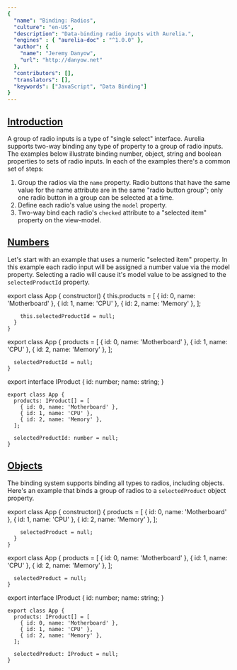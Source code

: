 ```yaml
---
{
  "name": "Binding: Radios",
  "culture": "en-US",
  "description": "Data-binding radio inputs with Aurelia.",
  "engines" : { "aurelia-doc" : "^1.0.0" },
  "author": {
    "name": "Jeremy Danyow",
  	"url": "http://danyow.net"
  },
  "contributors": [],
  "translators": [],
  "keywords": ["JavaScript", "Data Binding"]
}
---
```


## [Introduction](aurelia-doc://section/1/version/1.0.0)

A group of radio inputs is a type of "single select" interface. Aurelia supports two-way binding any type of property to a group of radio inputs. The examples below illustrate binding number, object, string and boolean properties to sets of radio inputs. In each of the examples there's a common set of steps:

1. Group the radios via the `name` property. Radio buttons that have the same value for the name attribute are in the same "radio button group"; only one radio button in a group can be selected at a time.
2. Define each radio's value using the `model` property.
3. Two-way bind each radio's `checked` attribute to a "selected item" property on the view-model.

## [Numbers](aurelia-doc://section/2/version/1.0.0)

Let's start with an example that uses a numeric "selected item" property. In this example each radio input will be assigned a number value via the model property. Selecting a radio will cause it's model value to be assigned to the `selectedProductId` property.

<code-listing heading="app${context.language.fileExtension}">
  <source-code lang="ES 2015">
    export class App {
      constructor() {
        this.products = [
          { id: 0, name: 'Motherboard' },
          { id: 1, name: 'CPU' },
          { id: 2, name: 'Memory' },
        ];

        this.selectedProductId = null;
      }
    }
  </source-code>
  <source-code lang="ES 2016">
    export class App {
      products = [
        { id: 0, name: 'Motherboard' },
        { id: 1, name: 'CPU' },
        { id: 2, name: 'Memory' },
      ];

      selectedProductId = null;
    }
  </source-code>
  <source-code lang="TypeScript">
    export interface IProduct {
       id: number;
       name: string;
    }

    export class App {
      products: IProduct[] = [
        { id: 0, name: 'Motherboard' },
        { id: 1, name: 'CPU' },
        { id: 2, name: 'Memory' },
      ];

      selectedProductId: number = null;
    }
  </source-code>
</code-listing>

<code-listing heading="app.html">
  <source-code lang="HTML">
    <template>
      <form>
        <h4>Products</h4>
        <label repeat.for="product of products">
          <input type="radio" group="group1"
                 model.bind="product.id" checked.bind="selectedProductId">
          ${product.id} - ${product.name}
        </label>
        <br />
        Selected product ID: ${selectedProductId}
      </form>
    </template>
  </source-code>
</code-listing>


<au-demo heading="Number demo">
  <source-code src="example/binding-radios/numbers/app.js"></source-code>
</au-demo>

## [Objects](aurelia-doc://section/3/version/1.0.0)

The binding system supports binding all types to radios, including objects. Here's an example that binds a group of radios to a `selectedProduct` object property.

<code-listing heading="app${context.language.fileExtension}">
  <source-code lang="ES 2015">
    export class App {
      constructor() {
        products = [
          { id: 0, name: 'Motherboard' },
          { id: 1, name: 'CPU' },
          { id: 2, name: 'Memory' },
        ];

        selectedProduct = null;
      }
    }
  </source-code>
  <source-code lang="ES 2016">
    export class App {
      products = [
        { id: 0, name: 'Motherboard' },
        { id: 1, name: 'CPU' },
        { id: 2, name: 'Memory' },
      ];

      selectedProduct = null;
    }
  </source-code>
  <source-code lang="TypeScript">
    export interface IProduct {
       id: number;
       name: string;
    }

    export class App {
      products: IProduct[] = [
        { id: 0, name: 'Motherboard' },
        { id: 1, name: 'CPU' },
        { id: 2, name: 'Memory' },
      ];

      selectedProduct: IProduct = null;
    }
  </source-code>
</code-listing>

<code-listing heading="app.html">
  <source-code lang="HTML">
    <template>
      <form>
        <h4>Products</h4>
        <label repeat.for="product of products">
          <input type="radio" name="group2"
                 model.bind="product" checked.bind="selectedProduct">
          ${product.id} - ${product.name}
        </label>

        Selected product: ${selectedProduct.id} - ${selectedProduct.name}
      </form>
    </template>
  </source-code>
</code-listing>

<au-demo heading="Object demo">
  <source-code src="example/binding-radios/objects/app.js"></source-code>
</au-demo>

## [Objects with Matcher](aurelia-doc://section/4/version/1.0.0)

You may run into situations where the object your input element's model is bound to does not have reference equality to any of the object in your checked attribute is bound to. The objects might match by id, but they may not be the same object instance. To support this scenario you can override Aurelia's default "matcher" which is a equality comparison function that looks like this: `(a, b) => a === b`. You can substitute a function of your choosing that has the right logic to compare your objects.

<code-listing heading="app${context.language.fileExtension}">
  <source-code lang="ES 2015">
    export class App {
      constructor() {
        this.selectedProduct = { id: 1, name: 'CPU' };

        this.productMatcher = (a, b) => a.id === b.id;
      }
    }
  </source-code>
  <source-code lang="ES 2016">
    export class App {
      selectedProduct = { id: 1, name: 'CPU' };

      productMatcher = (a, b) => a.id === b.id;
    }
  </source-code>
  <source-code lang="TypeScript">
    export interface IProduct {
       id: number;
       name: string;
    }

    export class App {
      selectedProduct: IProduct = { id: 1, name: 'CPU' };

      productMatcher = (a, b) => a.id === b.id;
    }
  </source-code>
</code-listing>

<code-listing heading="app.html">
  <source-code lang="HTML">
    <template>
      <form>
        <h4>Products</h4>
        <label>
          <input type="radio" name="group3"
                 model.bind="{ id: 0, name: 'Motherboard' }"
                 matcher.bind="productMatcher"
                 checked.bind="selectedProduct">
          Motherboard
        </label>
        <label>
          <input type="radio" name="group3"
                 model.bind="{ id: 1, name: 'CPU' }"
                 matcher.bind="productMatcher"
                 checked.bind="selectedProduct">
          Motherboard
        </label>
        <label>
          <input type="radio" name="group3"
                 model.bind="{ id: 2, name: 'Memory' }"
                 matcher.bind="productMatcher"
                 checked.bind="selectedProduct">
          Motherboard
        </label>

        Selected product: ${selectedProduct.id} - ${selectedProduct.name}
      </form>
    </template>
  </source-code>
</code-listing>

<au-demo heading="Object matcher demo">
  <source-code src="example/binding-radios/objects-matcher/app.js"></source-code>
</au-demo>

## [Booleans](aurelia-doc://section/5/version/1.0.0)

In this example each radio input is assigned one of three literal values: `null`, `true` and `false`. Selecting one of the radios will assign it's value to the `likesCake` property.

<code-listing heading="app${context.language.fileExtension}">
  <source-code lang="ES 2015">
    export class App {
      constructor() {
        this.likesCake = null;
      }
    }
  </source-code>
  <source-code lang="ES 2016">
    export class App {
      likesCake = null;
    }
  </source-code>
  <source-code lang="TypeScript">
    export class App {
      likesCake = null;
    }
  </source-code>
</code-listing>

<code-listing heading="app.html">
  <source-code lang="HTML">
    <template>
      <form>
        <h4>Do you like cake?</h4>
        <label>
          <input type="radio" name="group3"
                 model.bind="null" checked.bind="likesCake">
          Don't Know
        </label>
        <label>
          <input type="radio" name="group3"
                 model.bind="true" checked.bind="likesCake">
          Yes
        </label>
        <label>
          <input type="radio" name="group3"
                 model.bind="false" checked.bind="likesCake">
          No
        </label>

        likesCake = ${likesCake}
      </form>
    </template>
  </source-code>
</code-listing>

<au-demo heading="Boolean demo">
  <source-code src="example/binding-radios/booleans/app.js"></source-code>
</au-demo>

## [Strings](aurelia-doc://section/6/version/1.0.0)

Finally, here's an example using strings. This is example is unique because it does not use `model.bind` to assign each radio's value. Instead the input's standard `value` attribute is used. Normally we cannot use the standard `value` attribute in conjunction with checked binding because it coerces anything it's assigned to a string.

<code-listing heading="app${context.language.fileExtension}">
  <source-code lang="ES 2015">
    export class App {
      constructor() {
        this.products = ['Motherboard', 'CPU', 'Memory'];
        this.selectedProduct = null;
      }
    }
  </source-code>
  <source-code lang="ES 2016">
    export class App {
      products = ['Motherboard', 'CPU', 'Memory'];
      selectedProduct = null;
    }
  </source-code>
  <source-code lang="TypeScript">
    export class App {
      products: string[] = ['Motherboard', 'CPU', 'Memory'];
      selectedProduct = null;
    }
  </source-code>
</code-listing>

<code-listing heading="app.html">
  <source-code lang="HTML">
    <template>
      <form>
        <h4>Products</h4>
        <label repeat.for="product of products">
          <input type="radio" name="group4"
                 value.bind="product" checked.bind="selectedProduct">
          ${product}
        </label>
        <br />
        Selected product: ${selectedProduct}
      </form>
    </template>
  </source-code>
</code-listing>

<au-demo heading="String demo">
  <source-code src="example/binding-radios/strings/app.js"></source-code>
</au-demo>
